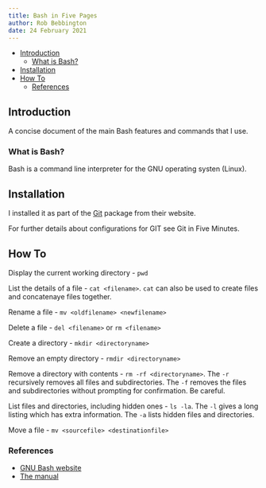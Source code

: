 ```yaml
---
title: Bash in Five Pages
author: Rob Bebbington
date: 24 February 2021
---
```


- [Introduction](#introduction)
  - [What is Bash?](#what-is-bash)
- [Installation](#installation)
- [How To](#how-to)
  - [References](#references)

## Introduction

A concise document of the main Bash features and commands that I use.

### What is Bash?

Bash is a command line interpreter for the GNU operating systen (Linux).

## Installation

I installed it as part of the [Git](https://git-scm.com) package from their website.

For further details about configurations for GIT see Git in Five Minutes.

## How To

Display the current working directory - `pwd`

List the details of a file - `cat <filename>`. `cat` can also be used to create files and concatenaye files together.

Rename a file - `mv <oldfilename> <newfilename>`

Delete a file - `del <filename>` or `rm <filename>`

Create a directory - `mkdir <directoryname>`

Remove an empty directory - `rmdir <directoryname>`

Remove a directory with contents - `rm -rf <directoryname>`. The `-r` recursively removes all files and subdirectories. The `-f` removes the files and subdirectories without prompting for confirmation. Be careful.

List files and directories, including hidden ones - `ls -la`. The `-l` gives a long listing which has extra information. The `-a` lists hidden files and directories.

Move a file - `mv <sourcefile> <destinationfile>`

### References

- [GNU Bash website](https://www.gnu.org/software/bash/)
- [The manual](https://www.gnu.org/software/bash/manual)
